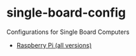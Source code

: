 # single-board-config
Configurations for Single Board Computers

* [Raspberry Pi (all versions)](https://github.com/rahulkadukar/single-board-config/tree/rpi-ubuntu)
